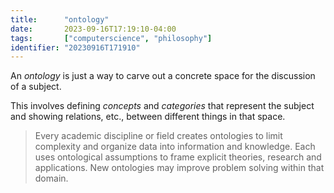 ```yaml
---
title:      "ontology"
date:       2023-09-16T17:19:10-04:00
tags:       ["computerscience", "philosophy"]
identifier: "20230916T171910"
---
```


An *ontology* is just a way to carve out a concrete space for the
discussion of a subject. 

This involves defining *concepts* and *categories* that represent the
subject and showing relations, etc., between different things in that space.

>Every academic discipline or field creates ontologies to limit
>complexity and organize data into information and knowledge. Each uses
>ontological assumptions to frame explicit theories, research and
>applications. New ontologies may improve problem solving within that
>domain.


